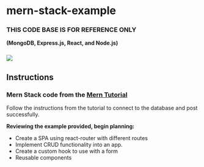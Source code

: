 # mern-stack-example

### THIS CODE BASE IS FOR REFERENCE ONLY



**(MongoDB, Express.js, React, and Node.js)**


### ![](https://github.com/mimodevs/C12-mimoville/blob/main/_docs/mern-howdoes.svg)



## Instructions

### Mern Stack code from the  [Mern Tutorial](https://www.mongodb.com/languages/mern-stack-tutorial)

Follow the instructions from the tutorial to connect to the database and post successfully.

**Reviewing the example provided, begin planning:**
-   Create a SPA using react-router with different routes
-   Implement CRUD functionality into an app.
- Create a custom hook to use with a form
- Reusable components
